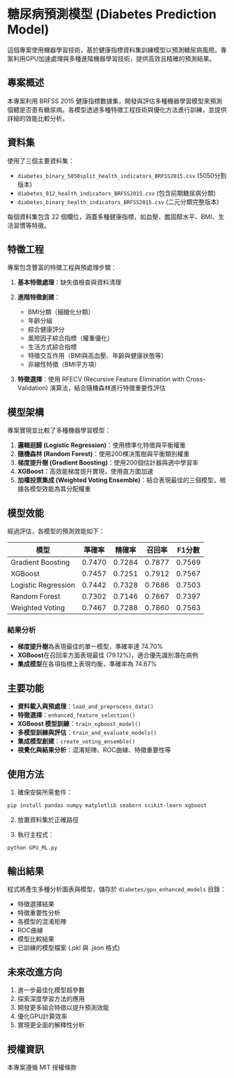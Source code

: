 # 糖尿病預測模型 (Diabetes Prediction Model)

這個專案使用機器學習技術，基於健康指標資料集訓練模型以預測糖尿病風險。專案利用GPU加速處理與多種進階機器學習技術，提供高效且精確的預測結果。

## 專案概述

本專案利用 BRFSS 2015 健康指標數據集，開發與評估多種機器學習模型來預測個體是否患有糖尿病。各模型透過多種特徵工程技術與優化方法進行訓練，並提供詳細的效能比較分析。

## 資料集

使用了三個主要資料集：
- `diabetes_binary_5050split_health_indicators_BRFSS2015.csv` (5050分割版本)
- `diabetes_012_health_indicators_BRFSS2015.csv` (包含前期糖尿病分類)
- `diabetes_binary_health_indicators_BRFSS2015.csv` (二元分類完整版本)

每個資料集包含 22 個欄位，涵蓋多種健康指標，如血壓、膽固醇水平、BMI、生活習慣等特徵。

## 特徵工程

專案包含豐富的特徵工程與預處理步驟：

1. **基本特徵處理**：缺失值檢查與資料清理
2. **進階特徵創建**：
   - BMI分類（細緻化分類）
   - 年齡分組
   - 綜合健康評分
   - 風險因子綜合指標（權重優化）
   - 生活方式綜合指標
   - 特徵交互作用（BMI與高血壓、年齡與健康狀態等）
   - 非線性特徵（BMI平方項）

3. **特徵選擇**：使用 RFECV (Recursive Feature Elimination with Cross-Validation) 演算法，結合隨機森林進行特徵重要性評估

## 模型架構

專案實現並比較了多種機器學習模型：

1. **邏輯迴歸 (Logistic Regression)**：使用標準化特徵與平衡權重
2. **隨機森林 (Random Forest)**：使用200棵決策樹與平衡類別權重
3. **梯度提升樹 (Gradient Boosting)**：使用200個估計器與適中學習率
4. **XGBoost**：高效能梯度提升實現，使用直方圖加速
5. **加權投票集成 (Weighted Voting Ensemble)**：結合表現最佳的三個模型，根據各模型效能為其分配權重

## 模型效能

經過評估，各模型的預測效能如下：

| 模型               | 準確率   | 精確率   | 召回率   | F1分數   |
|--------------------|---------|---------|---------|---------|
| Gradient Boosting  | 0.7470  | 0.7284  | 0.7877  | 0.7569  |
| XGBoost            | 0.7457  | 0.7251  | 0.7912  | 0.7567  |
| Logistic Regression| 0.7442  | 0.7328  | 0.7686  | 0.7503  |
| Random Forest      | 0.7302  | 0.7146  | 0.7667  | 0.7397  |
| Weighted Voting    | 0.7467  | 0.7288  | 0.7860  | 0.7563  |

### 結果分析

- **梯度提升樹**為表現最佳的單一模型，準確率達 74.70%
- **XGBoost**在召回率方面表現最佳 (79.12%)，適合優先識別潛在病例
- **集成模型**在各項指標上表現均衡，準確率為 74.67%

## 主要功能

- **資料載入與預處理**：`load_and_preprocess_data()`
- **特徵選擇**：`enhanced_feature_selection()`
- **XGBoost 模型訓練**：`train_xgboost_model()`
- **多模型訓練與評估**：`train_and_evaluate_models()`
- **集成模型創建**：`create_voting_ensemble()`
- **視覺化與結果分析**：混淆矩陣、ROC曲線、特徵重要性等

## 使用方法

1. 確保安裝所需套件：
```bash
pip install pandas numpy matplotlib seaborn scikit-learn xgboost
```

2. 放置資料集於正確路徑

3. 執行主程式：
```bash
python GPU_ML.py
```

## 輸出結果

程式將產生多種分析圖表與模型，儲存於 `diabetes/gpu_enhanced_models` 目錄：
- 特徵選擇結果
- 特徵重要性分析
- 各模型的混淆矩陣
- ROC曲線
- 模型比較結果
- 已訓練的模型檔案 (.pkl 與 .json 格式)

## 未來改進方向

1. 進一步最佳化模型超參數
2. 探索深度學習方法的應用
3. 開發更多組合特徵以提升預測效能
4. 優化GPU計算效率
5. 實現更全面的解釋性分析

## 授權資訊

本專案遵循 MIT 授權條款